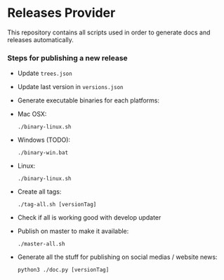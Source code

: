 # Releases Provider

This repository contains all scripts used in order to generate docs and releases automatically.

### Steps for publishing a new release

* Update `trees.json`
* Update last version in `versions.json`
* Generate executable binaries for each platforms:
 * Mac OSX:

 	`./binary-linux.sh`

 * Windows (TODO):

    `./binary-win.bat`
 
 * Linux:

    `./binary-linux.sh`
    

* Create all tags:

    `./tag-all.sh [versionTag]`

* Check if all is working good with develop updater
* Publish on master to make it available:

    `./master-all.sh`
* Generate all the stuff for publishing on social medias / website news:

    `python3 ./doc.py [versionTag]`
